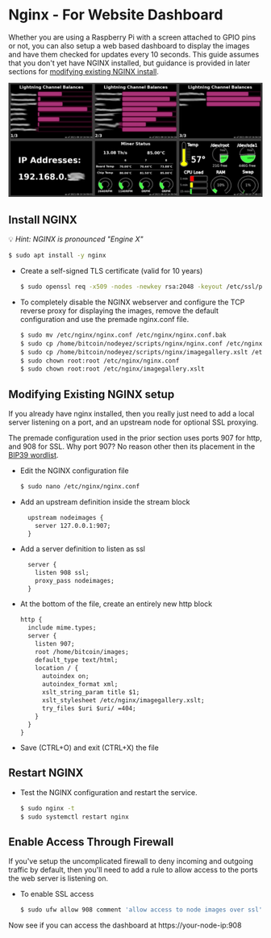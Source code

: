 # Nginx - For Website Dashboard

Whether you are using a Raspberry Pi with a screen attached to GPIO pins or not, you can also setup a web based dashboard to display the images and have them checked for updates every 10 seconds. 
This guide assumes that you don't yet have NGINX installed, but guidance is provided in later sections for [modifying existing NGINX install](#modifying-existing-nginx-setup).

![sample image of dashboard](./images/websitedashboard.png)

## Install NGINX

  💡 _Hint: NGINX is pronounced "Engine X"_

  ```sh
  $ sudo apt install -y nginx
  ```

* Create a self-signed TLS certificate (valid for 10 years)

  ```sh
  $ sudo openssl req -x509 -nodes -newkey rsa:2048 -keyout /etc/ssl/private/nginx-selfsigned.key -out /etc/ssl/certs/nginx-selfsigned.crt -subj "/CN=localhost" -days 3650
  ```

* To completely disable the NGINX webserver and configure the TCP reverse proxy for displaying the images, remove the default configuration and use the premade nginx.conf file.

  ```sh
  $ sudo mv /etc/nginx/nginx.conf /etc/nginx/nginx.conf.bak
  $ sudo cp /home/bitcoin/nodeyez/scripts/nginx/nginx.conf /etc/nginx/nginx.conf
  $ sudo cp /home/bitcoin/nodeyez/scripts/nginx/imagegallery.xslt /etc/nginx/imagegallery.xslt
  $ sudo chown root:root /etc/nginx/nginx.conf
  $ sudo chown root:root /etc/nginx/imagegallery.xslt
  ```
  
## Modifying Existing NGINX setup

If you already have nginx installed, then you really just need to add a local server listening on a port, and an upstream node for optional SSL proxying.

The premade configuration used in the prior section uses ports 907 for http, and 908 for SSL.  Why port 907? No reason other then its placement in the [BIP39 wordlist](https://github.com/bitcoin/bips/blob/master/bip-0039/english.txt).

* Edit the NGINX configuration file

  ```sh
  $ sudo nano /etc/nginx/nginx.conf
  ```
  
* Add an upstream definition inside the stream block

  ```nginx
    upstream nodeimages {
      server 127.0.0.1:907;
    }
  ```

* Add a server definition to listen as ssl

  ```nginx
    server {
      listen 908 ssl;
      proxy_pass nodeimages;
    }
  ```
  
* At the bottom of the file, create an entirely new http block

  ```nginx
  http {
    include mime.types;
    server {
      listen 907;
      root /home/bitcoin/images;
      default_type text/html;
      location / {
        autoindex on;
        autoindex_format xml;
        xslt_string_param title $1;
        xslt_stylesheet /etc/nginx/imagegallery.xslt;
        try_files $uri $uri/ =404;
      }
    }
  }
  ```
  
* Save (CTRL+O) and exit (CTRL+X) the file

## Restart NGINX

* Test the NGINX configuration and restart the service.

  ```sh
  $ sudo nginx -t
  $ sudo systemctl restart nginx
  ```

## Enable Access Through Firewall

If you've setup the uncomplicated firewall to deny incoming and outgoing traffic by default, then you'll need to add a rule to allow access to the ports the web server is listening on.

* To enable SSL access

   ```sh
   $ sudo ufw allow 908 comment 'allow access to node images over ssl'
   ```
 
Now see if you can access the dashboard at https://your-node-ip:908
